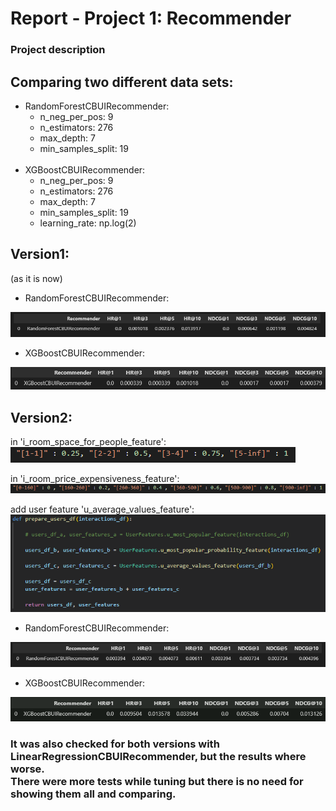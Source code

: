 # Report - Project 1: Recommender

### Project description

<h2>Comparing two different data sets:</h2>

 - RandomForestCBUIRecommender:
    - n_neg_per_pos: 9
    - n_estimators: 276
    - max_depth: 7
    - min_samples_split: 19
    <br>
 - XGBoostCBUIRecommender:
    - n_neg_per_pos: 9
    - n_estimators: 276
    - max_depth: 7
    - min_samples_split: 19
    - learning_rate: np.log(2)

<h2>Version1:</h2>
<p>(as it is now)</p>

 - RandomForestCBUIRecommender:
<img src="assets/version1_random-forest_result.png">

 - XGBoostCBUIRecommender:
<img src="assets/version1_xgboost_result.png">

<h2>Version2:</h2>
in 'i_room_space_for_people_feature':
<br>
<img src="assets/version2_changes.png">

in 'i_room_price_expensiveness_feature':
<br>
<img src="assets/version2_changes2.png">

add user feature 'u_average_values_feature':
<br>
<img src="assets/version2_changes3.png">

 - RandomForestCBUIRecommender:
<img src="assets/version2_random-forest_result.png">

 - XGBoostCBUIRecommender:
<img src="assets/version2_xgboost_result.png">


<h3>It was also checked for both versions with LinearRegressionCBUIRecommender, but the results where worse.
<br>
There were more tests while tuning but there is no need for showing them all and comparing.</h3>